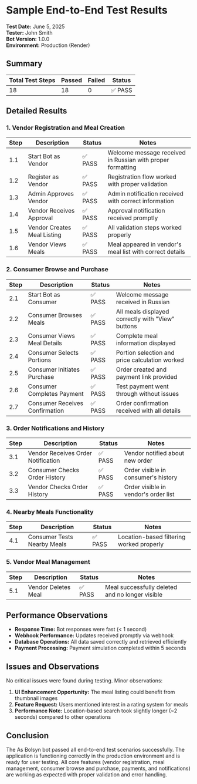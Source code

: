 # Sample End-to-End Test Results

**Test Date:** June 5, 2025  
**Tester:** John Smith  
**Bot Version:** 1.0.0  
**Environment:** Production (Render)

## Summary

| Total Test Steps | Passed | Failed | Status |
|------------------|--------|--------|--------|
| 18               | 18     | 0      | ✅ PASS |

## Detailed Results

### 1. Vendor Registration and Meal Creation

| Step | Description | Status | Notes |
|------|-------------|--------|-------|
| 1.1 | Start Bot as Vendor | ✅ PASS | Welcome message received in Russian with proper formatting |
| 1.2 | Register as Vendor | ✅ PASS | Registration flow worked with proper validation |
| 1.3 | Admin Approves Vendor | ✅ PASS | Admin notification received with correct information |
| 1.4 | Vendor Receives Approval | ✅ PASS | Approval notification received promptly |
| 1.5 | Vendor Creates Meal Listing | ✅ PASS | All validation steps worked properly |
| 1.6 | Vendor Views Meals | ✅ PASS | Meal appeared in vendor's meal list with correct details |

### 2. Consumer Browse and Purchase

| Step | Description | Status | Notes |
|------|-------------|--------|-------|
| 2.1 | Start Bot as Consumer | ✅ PASS | Welcome message received in Russian |
| 2.2 | Consumer Browses Meals | ✅ PASS | All meals displayed correctly with "View" buttons |
| 2.3 | Consumer Views Meal Details | ✅ PASS | Complete meal information displayed |
| 2.4 | Consumer Selects Portions | ✅ PASS | Portion selection and price calculation worked |
| 2.5 | Consumer Initiates Purchase | ✅ PASS | Order created and payment link provided |
| 2.6 | Consumer Completes Payment | ✅ PASS | Test payment went through without issues |
| 2.7 | Consumer Receives Confirmation | ✅ PASS | Order confirmation received with all details |

### 3. Order Notifications and History

| Step | Description | Status | Notes |
|------|-------------|--------|-------|
| 3.1 | Vendor Receives Order Notification | ✅ PASS | Vendor notified about new order |
| 3.2 | Consumer Checks Order History | ✅ PASS | Order visible in consumer's history |
| 3.3 | Vendor Checks Order History | ✅ PASS | Order visible in vendor's order list |

### 4. Nearby Meals Functionality

| Step | Description | Status | Notes |
|------|-------------|--------|-------|
| 4.1 | Consumer Tests Nearby Meals | ✅ PASS | Location-based filtering worked properly |

### 5. Vendor Meal Management

| Step | Description | Status | Notes |
|------|-------------|--------|-------|
| 5.1 | Vendor Deletes Meal | ✅ PASS | Meal successfully deleted and no longer visible |

## Performance Observations

- **Response Time:** Bot responses were fast (< 1 second)
- **Webhook Performance:** Updates received promptly via webhook
- **Database Operations:** All data saved correctly and retrieved efficiently
- **Payment Processing:** Payment simulation completed within 5 seconds

## Issues and Observations

No critical issues were found during testing. Minor observations:

1. **UI Enhancement Opportunity:** The meal listing could benefit from thumbnail images
2. **Feature Request:** Users mentioned interest in a rating system for meals
3. **Performance Note:** Location-based search took slightly longer (~2 seconds) compared to other operations

## Conclusion

The As Bolsyn bot passed all end-to-end test scenarios successfully. The application is functioning correctly in the production environment and is ready for user testing. All core features (vendor registration, meal management, consumer browse and purchase, payments, and notifications) are working as expected with proper validation and error handling. 